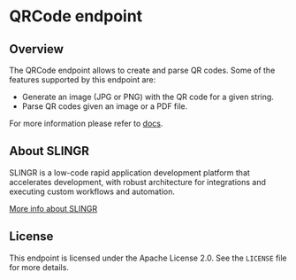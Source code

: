 # QRCode endpoint

## Overview
The QRCode endpoint allows to create and parse QR codes. Some of the features supported by this endpoint are:
- Generate an image (JPG or PNG) with the QR code for a given string.
- Parse QR codes given an image or a PDF file.

For more information please refer to [docs](https://slingr-stack.github.io/platform/endpoints_qrcode.html).

## About SLINGR

SLINGR is a low-code rapid application development platform that accelerates development, with robust architecture for integrations and executing custom workflows and automation.

[More info about SLINGR](https://slingr.io)

## License

This endpoint is licensed under the Apache License 2.0. See the `LICENSE` file for more details.
